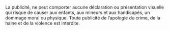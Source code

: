 La publicité, ne peut comporter aucune déclaration ou présentation visuelle qui risque de causer aux enfants, aux mineurs et aux handicapés, un dommage moral ou physique.
Toute publicité de l’apologie du crime, de la haine et de la violence est interdite.